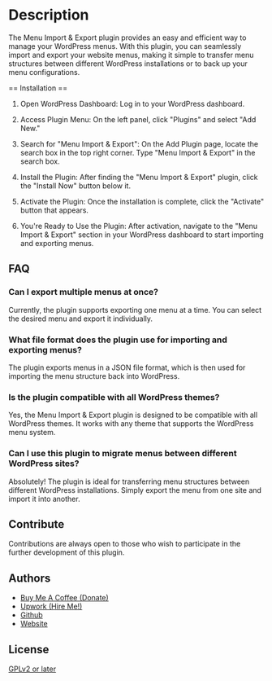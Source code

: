 # Description

The Menu Import & Export plugin provides an easy and efficient way to manage your WordPress menus. With this plugin, you can seamlessly import and export your website menus, making it simple to transfer menu structures between different WordPress installations or to back up your menu configurations.

== Installation ==

1. Open WordPress Dashboard:
Log in to your WordPress dashboard.

2. Access Plugin Menu:
On the left panel, click "Plugins" and select "Add New."

3. Search for "Menu Import & Export":
On the Add Plugin page, locate the search box in the top right corner.
Type "Menu Import & Export" in the search box.

4. Install the Plugin:
After finding the "Menu Import & Export" plugin, click the "Install Now" button below it.

5. Activate the Plugin:
Once the installation is complete, click the "Activate" button that appears.

6. You're Ready to Use the Plugin:
After activation, navigate to the "Menu Import & Export" section in your WordPress dashboard to start importing and exporting menus.

## FAQ

### Can I export multiple menus at once?

Currently, the plugin supports exporting one menu at a time. You can select the desired menu and export it individually.

### What file format does the plugin use for importing and exporting menus?

The plugin exports menus in a JSON file format, which is then used for importing the menu structure back into WordPress.

### Is the plugin compatible with all WordPress themes?

Yes, the Menu Import & Export plugin is designed to be compatible with all WordPress themes. It works with any theme that supports the WordPress menu system.

### Can I use this plugin to migrate menus between different WordPress sites?

Absolutely! The plugin is ideal for transferring menu structures between different WordPress installations. Simply export the menu from one site and import it into another.

## Contribute

Contributions are always open to those who wish to participate in the further development of this plugin.

## Authors

- [Buy Me A Coffee (Donate)](https://www.buymeacoffee.com/yukyhendiawan)
- [Upwork (Hire Me!)](https://www.upwork.com/freelancers/~01559dc6ef8a329c82)
- [Github](https://github.com/yukyhendiawan)
- [Website](https://yukyhendiawan.com)

## License

[GPLv2 or later](https://www.gnu.org/licenses/gpl-2.0.html)
